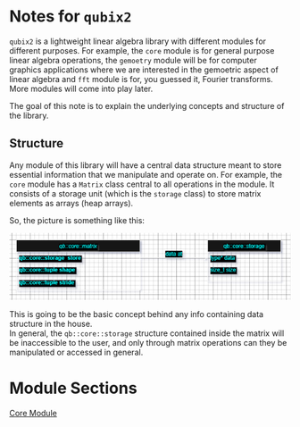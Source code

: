 # Notes for `qubix2`
`qubix2` is a lightweight linear algebra library with different modules for 
different purposes. For example, the `core` module is for general purpose 
linear algebra operations, the `gemoetry` module will be for computer 
graphics applications where we are interested in the gemoetric aspect of 
linear algebra and `fft` module is for, you guessed it, Fourier transforms. 
More modules will come into play later.<br>

The goal of this note is to explain the underlying concepts and structure of 
the library.


## Structure
Any module of this library will have a central data structure meant to store
essential information that we manipulate and operate on. For example, the 
`core` module has a `Matrix` class central to all operations in the module. 
It consists of a storage unit (which is the `storage` class) to store matrix 
elements as arrays (heap arrays).<Br>

So, the picture is something like this:

<img src="./baseDS.png" alt="Basic DS" class="baseds">

This is going to be the basic concept behind any info containing data structure 
in the house. <br>
In general, the `qb::core::storage` structure contained inside the matrix will 
be inaccessible to the user, and only through matrix operations can they be 
manipulated or accessed in general.

# Module Sections

[Core Module](https://github.com/kartechkeyan98/Qubix2/blob/main/notes/core.md)


 
